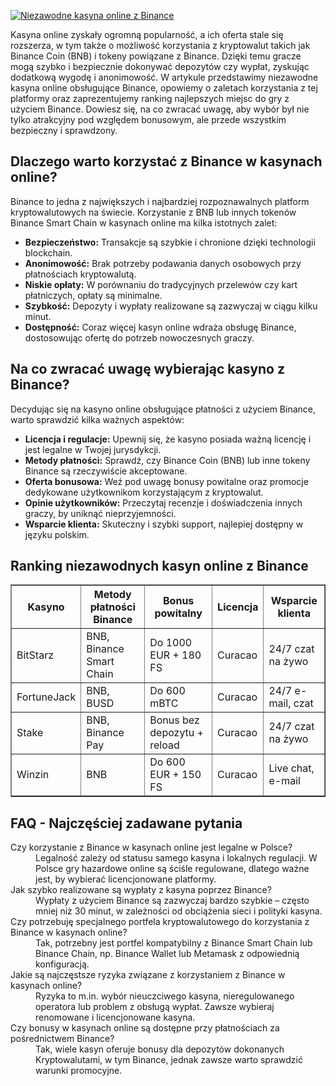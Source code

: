 [![Niezawodne kasyna online z Binance](https://123-caf.pages.dev/gitsignup.png)](https://vrmoo.ru/Bt82HjjY)

<div> <p>Kasyna online zyskały ogromną popularność, a ich oferta stale się rozszerza, w tym także o możliwość korzystania z kryptowalut takich jak Binance Coin (BNB) i tokeny powiązane z Binance. Dzięki temu gracze mogą szybko i bezpiecznie dokonywać depozytów czy wypłat, zyskując dodatkową wygodę i anonimowość. W artykule przedstawimy niezawodne kasyna online obsługujące Binance, opowiemy o zaletach korzystania z tej platformy oraz zaprezentujemy ranking najlepszych miejsc do gry z użyciem Binance. Dowiesz się, na co zwracać uwagę, aby wybór był nie tylko atrakcyjny pod względem bonusowym, ale przede wszystkim bezpieczny i sprawdzony.</p>  <h2>Dlaczego warto korzystać z Binance w kasynach online?</h2> <p>Binance to jedna z największych i najbardziej rozpoznawalnych platform kryptowalutowych na świecie. Korzystanie z BNB lub innych tokenów Binance Smart Chain w kasynach online ma kilka istotnych zalet:</p> <ul>   <li><strong>Bezpieczeństwo:</strong> Transakcje są szybkie i chronione dzięki technologii blockchain.</li>   <li><strong>Anonimowość:</strong> Brak potrzeby podawania danych osobowych przy płatnościach kryptowalutą.</li>   <li><strong>Niskie opłaty:</strong> W porównaniu do tradycyjnych przelewów czy kart płatniczych, opłaty są minimalne.</li>   <li><strong>Szybkość:</strong> Depozyty i wypłaty realizowane są zazwyczaj w ciągu kilku minut.</li>   <li><strong>Dostępność:</strong> Coraz więcej kasyn online wdraża obsługę Binance, dostosowując ofertę do potrzeb nowoczesnych graczy.</li> </ul>  <h2>Na co zwracać uwagę wybierając kasyno z Binance?</h2> <p>Decydując się na kasyno online obsługujące płatności z użyciem Binance, warto sprawdzić kilka ważnych aspektów:</p> <ul>   <li><strong>Licencja i regulacje:</strong> Upewnij się, że kasyno posiada ważną licencję i jest legalne w Twojej jurysdykcji.</li>   <li><strong>Metody płatności:</strong> Sprawdź, czy Binance Coin (BNB) lub inne tokeny Binance są rzeczywiście akceptowane.</li>   <li><strong>Oferta bonusowa:</strong> Weź pod uwagę bonusy powitalne oraz promocje dedykowane użytkownikom korzystającym z kryptowalut.</li>   <li><strong>Opinie użytkowników:</strong> Przeczytaj recenzje i doświadczenia innych graczy, by uniknąć nieprzyjemności.</li>   <li><strong>Wsparcie klienta:</strong> Skuteczny i szybki support, najlepiej dostępny w języku polskim.</li> </ul>  <h2>Ranking niezawodnych kasyn online z Binance</h2> <table border="1" cellpadding="8" cellspacing="0" style="border-collapse: collapse; width: 100%;">   <thead>     <tr>       <th>Kasyno</th>       <th>Metody płatności Binance</th>       <th>Bonus powitalny</th>       <th>Licencja</th>       <th>Wsparcie klienta</th>     </tr>   </thead>   <tbody>     <tr>       <td>BitStarz</td>       <td>BNB, Binance Smart Chain</td>       <td>Do 1000 EUR + 180 FS</td>       <td>Curacao</td>       <td>24/7 czat na żywo</td>     </tr>     <tr>       <td>FortuneJack</td>       <td>BNB, BUSD</td>       <td>Do 600 mBTC</td>       <td>Curacao</td>       <td>24/7 e-mail, czat</td>     </tr>     <tr>       <td>Stake</td>       <td>BNB, Binance Pay</td>       <td>Bonus bez depozytu + reload</td>       <td>Curacao</td>       <td>24/7 czat na żywo</td>     </tr>     <tr>       <td>Winzin</td>       <td>BNB</td>       <td>Do 600 EUR + 150 FS</td>       <td>Curacao</td>       <td>Live chat, e-mail</td>     </tr>   </tbody> </table>  <h2>FAQ - Najczęściej zadawane pytania</h2> <dl>   <dt>Czy korzystanie z Binance w kasynach online jest legalne w Polsce?</dt>   <dd>Legalność zależy od statusu samego kasyna i lokalnych regulacji. W Polsce gry hazardowe online są ściśle regulowane, dlatego ważne jest, by wybierać licencjonowane platformy.</dd>      <dt>Jak szybko realizowane są wypłaty z kasyna poprzez Binance?</dt>   <dd>Wypłaty z użyciem Binance są zazwyczaj bardzo szybkie – często mniej niż 30 minut, w zależności od obciążenia sieci i polityki kasyna.</dd>      <dt>Czy potrzebuję specjalnego portfela kryptowalutowego do korzystania z Binance w kasynach online?</dt>   <dd>Tak, potrzebny jest portfel kompatybilny z Binance Smart Chain lub Binance Chain, np. Binance Wallet lub Metamask z odpowiednią konfiguracją.</dd>      <dt>Jakie są najczęstsze ryzyka związane z korzystaniem z Binance w kasynach online?</dt>   <dd>Ryzyka to m.in. wybór nieuczciwego kasyna, nieregulowanego operatora lub problem z obsługą wypłat. Zawsze wybieraj renomowane i licencjonowane kasyna.</dd>      <dt>Czy bonusy w kasynach online są dostępne przy płatnościach za pośrednictwem Binance?</dt>   <dd>Tak, wiele kasyn oferuje bonusy dla depozytów dokonanych Kryptowalutami, w tym Binance, jednak zawsze warto sprawdzić warunki promocyjne.</dd> </dl> </div>